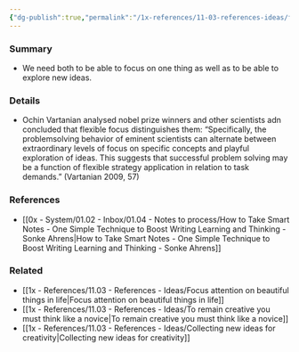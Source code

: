 ```yaml
---
{"dg-publish":true,"permalink":"/1x-references/11-03-references-ideas/flexible-focus-better-than-relentless-focus/","title":"Flexible focus better than relentless focus","dgShowBacklinks":false}
---
```



### Summary
- We need both to be able to focus on one thing as well as to be able to explore new ideas.

### Details
- Ochin Vartanian analysed nobel prize winners and other scientists adn concluded that flexible focus distinguishes them:  “Specifically, the problemsolving behavior of eminent scientists can alternate between extraordinary levels of focus on specific concepts and playful exploration of ideas. This suggests that successful problem solving may be a function of flexible strategy application in relation to task demands.” (Vartanian 2009, 57)

### References
- [[0x - System/01.02 - Inbox/01.04 - Notes to process/How to Take Smart Notes - One Simple Technique to Boost Writing Learning and Thinking - Sonke Ahrens\|How to Take Smart Notes - One Simple Technique to Boost Writing Learning and Thinking - Sonke Ahrens]]

### Related
- [[1x - References/11.03 - References - Ideas/Focus attention on beautiful things in life\|Focus attention on beautiful things in life]]
- [[1x - References/11.03 - References - Ideas/To remain creative you must think like a novice\|To remain creative you must think like a novice]]
- [[1x - References/11.03 - References - Ideas/Collecting new ideas for creativity\|Collecting new ideas for creativity]]